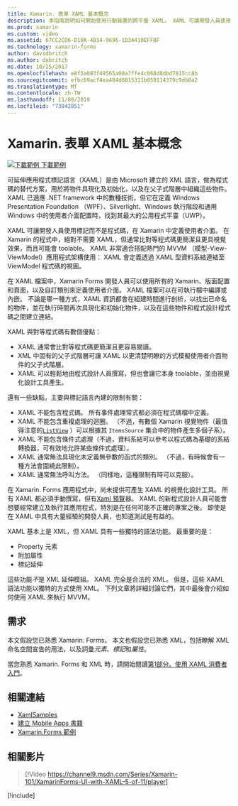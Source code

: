 ```yaml
---
title: Xamarin. 表單 XAML 基本概念
description: 本指南說明如何開始使用行動裝置的跨平臺 XAML。 XAML 可讓開發人員使用標記而不是程式碼，在 Xamarin 中定義使用者介面。
ms.prod: xamarin
ms.custom: video
ms.assetid: 67CC2CD6-D10A-4B14-9696-1D3A410EFFBF
ms.technology: xamarin-forms
author: davidbritch
ms.author: dabritch
ms.date: 10/25/2017
ms.openlocfilehash: e8f5a083f49565a00a7ffe4c068d8dbd7815cc8b
ms.sourcegitcommit: efbc69acf4ea484d8815311b058114379c9db8a2
ms.translationtype: MT
ms.contentlocale: zh-TW
ms.lasthandoff: 11/08/2019
ms.locfileid: "73842851"
---
```

# <a name="xamarinforms-xaml-basics"></a>Xamarin. 表單 XAML 基本概念

[![下載範例](~/media/shared/download.png) 下載範例](https://docs.microsoft.com/samples/xamarin/xamarin-forms-samples/xamlsamples)

可延伸應用程式標記語言（XAML）是由 Microsoft 建立的 XML 語言，做為程式碼的替代方案，用於將物件具現化及初始化，以及在父子式階層中組織這些物件。 XAML 已適應 .NET framework 中的數種技術，但它在定義 Windows Presentation Foundation （WPF）、Silverlight、Windows 執行階段和通用 Windows 中的使用者介面配置時，找到其最大的公用程式平臺（UWP）。

XAML 可讓開發人員使用標記而不是程式碼，在 Xamarin 中定義使用者介面。 在 Xamarin 的程式中，絕對不需要 XAML，但通常比對等程式碼更簡潔且更具視覺效果，而且可能會 toolable。 XAML 非常適合搭配熱門的 MVVM （模型-View-ViewModel）應用程式架構使用： XAML 會定義透過 XAML 型資料系結連結至 ViewModel 程式碼的視圖。

在 XAML 檔案中，Xamarin Forms 開發人員可以使用所有的 Xamarin、版面配置和頁面，以及自訂類別來定義使用者介面。 XAML 檔案可以在可執行檔中編譯或內嵌。 不論是哪一種方式，XAML 資訊都會在組建時間進行剖析，以找出已命名的物件，並在執行時間再次具現化和初始化物件，以及在這些物件和程式設計程式碼之間建立連結。

XAML 與對等程式碼有數個優點：

- XAML 通常會比對等程式碼更簡潔且更容易閱讀。
- XML 中固有的父子式階層可讓 XAML 以更清楚明瞭的方式模擬使用者介面物件的父子式階層。
- XAML 可以輕鬆地由程式設計人員撰寫，但也會讓它本身 toolable，並由視覺化設計工具產生。

還有一些缺點，主要與標記語言內建的限制有關：

- XAML 不能包含程式碼。 所有事件處理常式都必須在程式碼檔中定義。
- XAML 不能包含重複處理的迴圈。 （不過，有數個 Xamarin 視覺物件（最值得注意的[`ListView`](xref:Xamarin.Forms.ListView) ）可以根據其 `ItemsSource` 集合中的物件產生多個子系）。
- XAML 不能包含條件式處理（不過，資料系結可以參考以程式碼為基礎的系結轉換器，可有效地允許某些條件式處理）。
- XAML 通常無法具現化未定義無參數的函式的類別。 （不過，有時候會有一種方法會圍繞此限制）。
- XAML 通常無法呼叫方法。 （同樣地，這種限制有時可以克服）。

在 Xamarin. Forms 應用程式中，尚未提供可產生 XAML 的視覺化設計工具。 所有 XAML 都必須手動撰寫，但有[Xaml 預覽](~/xamarin-forms/xaml/xaml-previewer/index.md)器。 XAML 的新程式設計人員可能會想要經常建立及執行其應用程式，特別是在任何可能不正確的專案之後。 即使是在 XAML 中具有大量經驗的開發人員，也知道測試是有益的。

XAML 基本上是 XML，但 XAML 具有一些獨特的語法功能。 最重要的是：

- Property 元素
- 附加屬性
- 標記延伸

這些功能*不*是 XML 延伸模組。 XAML 完全是合法的 XML。 但是，這些 XAML 語法功能以獨特的方式使用 XML。 下列文章將詳細討論它們，其中最後會介紹如何使用 XAML 來執行 MVVM。

## <a name="requirements"></a>需求

本文假設您已熟悉 Xamarin. Forms。 本文也假設您已熟悉 XML，包括瞭解 XML 命名空間宣告的用法，以及詞彙*元素*、*標記*和*屬性*。

當您熟悉 Xamarin. Forms 和 XML 時，請開始閱讀[第1部分。使用 XAML 消費者入門](~/xamarin-forms/xaml/xaml-basics/get-started-with-xaml.md)。

## <a name="related-links"></a>相關連結

- [XamlSamples](https://docs.microsoft.com/samples/xamarin/xamarin-forms-samples/xamlsamples)
- [建立 Mobile Apps 書籍](~/xamarin-forms/creating-mobile-apps-xamarin-forms/index.md)
- [Xamarin.Forms 範例](https://docs.microsoft.com/samples/browse/?products=xamarin&term=Xamarin.Forms)

## <a name="related-video"></a>相關影片

> [!Video https://channel9.msdn.com/Series/Xamarin-101/XamarinForms-UI-with-XAML-5-of-11/player]

[!include[](~/essentials/includes/xamarin-show-essentials.md)]
